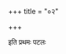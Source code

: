 +++
title = "०२"

+++


<div class="js_include " url="/vedAH_yajuH/taittirIyam/sUtram/ApastambaH/dharma-sUtram/vishvAsa-prastutiH/2/01/02/01_api_vA_lepAnpraxAlyAchamya.md"  newLevelForH1="3" includeTitle="true"  > </div>
<div class="js_include collapsed" url="/vedAH_yajuH/taittirIyam/sUtram/ApastambaH/dharma-sUtram/haradatta-TIkA/2/01/02/01_api_vA_lepAnpraxAlyAchamya.md"  newLevelForH1="4" title="हरदत्त-टीका"  > </div>
<div class="js_include collapsed" url="/vedAH_yajuH/taittirIyam/sUtram/ApastambaH/dharma-sUtram/buhler/2/01/02/01_api_vA_lepAnpraxAlyAchamya.md"  newLevelForH1="4" title="Bühler"  > </div>

  

<div class="js_include " url="/vedAH_yajuH/taittirIyam/sUtram/ApastambaH/dharma-sUtram/vishvAsa-prastutiH/2/01/02/02_sarvavarNAnAM_svadharmAnuShThAne_paramaparimitaM.md"  newLevelForH1="3" includeTitle="true"  > </div>
<div class="js_include collapsed" url="/vedAH_yajuH/taittirIyam/sUtram/ApastambaH/dharma-sUtram/haradatta-TIkA/2/01/02/02_sarvavarNAnAM_svadharmAnuShThAne_paramaparimitaM.md"  newLevelForH1="4" title="हरदत्त-टीका"  > </div>
<div class="js_include collapsed" url="/vedAH_yajuH/taittirIyam/sUtram/ApastambaH/dharma-sUtram/buhler/2/01/02/02_sarvavarNAnAM_svadharmAnuShThAne_paramaparimitaM.md"  newLevelForH1="4" title="Bühler"  > </div>

  

<div class="js_include " url="/vedAH_yajuH/taittirIyam/sUtram/ApastambaH/dharma-sUtram/vishvAsa-prastutiH/2/01/02/03_tataH_parivRttau_karmaphalasheSheNa.md"  newLevelForH1="3" includeTitle="true"  > </div>
<div class="js_include collapsed" url="/vedAH_yajuH/taittirIyam/sUtram/ApastambaH/dharma-sUtram/haradatta-TIkA/2/01/02/03_tataH_parivRttau_karmaphalasheSheNa.md"  newLevelForH1="4" title="हरदत्त-टीका"  > </div>
<div class="js_include collapsed" url="/vedAH_yajuH/taittirIyam/sUtram/ApastambaH/dharma-sUtram/buhler/2/01/02/03_tataH_parivRttau_karmaphalasheSheNa.md"  newLevelForH1="4" title="Bühler"  > </div>

   

<div class="js_include " url="/vedAH_yajuH/taittirIyam/sUtram/ApastambaH/dharma-sUtram/vishvAsa-prastutiH/2/01/02/04_yathauShadhivanaspatInAm_bIjasya_xetrakarmavisheShe.md"  newLevelForH1="3" includeTitle="true"  > </div>
<div class="js_include collapsed" url="/vedAH_yajuH/taittirIyam/sUtram/ApastambaH/dharma-sUtram/haradatta-TIkA/2/01/02/04_yathauShadhivanaspatInAm_bIjasya_xetrakarmavisheShe.md"  newLevelForH1="4" title="हरदत्त-टीका"  > </div>
<div class="js_include collapsed" url="/vedAH_yajuH/taittirIyam/sUtram/ApastambaH/dharma-sUtram/buhler/2/01/02/04_yathauShadhivanaspatInAm_bIjasya_xetrakarmavisheShe.md"  newLevelForH1="4" title="Bühler"  > </div>

   

<div class="js_include " url="/vedAH_yajuH/taittirIyam/sUtram/ApastambaH/dharma-sUtram/vishvAsa-prastutiH/2/01/02/05_etena_doShaphalaparivRddhiruktA.md"  newLevelForH1="3" includeTitle="true"  > </div>
<div class="js_include collapsed" url="/vedAH_yajuH/taittirIyam/sUtram/ApastambaH/dharma-sUtram/haradatta-TIkA/2/01/02/05_etena_doShaphalaparivRddhiruktA.md"  newLevelForH1="4" title="हरदत्त-टीका"  > </div>
<div class="js_include collapsed" url="/vedAH_yajuH/taittirIyam/sUtram/ApastambaH/dharma-sUtram/buhler/2/01/02/05_etena_doShaphalaparivRddhiruktA.md"  newLevelForH1="4" title="Bühler"  > </div>

   

<div class="js_include " url="/vedAH_yajuH/taittirIyam/sUtram/ApastambaH/dharma-sUtram/vishvAsa-prastutiH/2/01/02/06_steno-bhishasto_brAhmaNo_rAjanyo.md"  newLevelForH1="3" includeTitle="true"  > </div>
<div class="js_include collapsed" url="/vedAH_yajuH/taittirIyam/sUtram/ApastambaH/dharma-sUtram/haradatta-TIkA/2/01/02/06_steno-bhishasto_brAhmaNo_rAjanyo.md"  newLevelForH1="4" title="हरदत्त-टीका"  > </div>
<div class="js_include collapsed" url="/vedAH_yajuH/taittirIyam/sUtram/ApastambaH/dharma-sUtram/buhler/2/01/02/06_steno-bhishasto_brAhmaNo_rAjanyo.md"  newLevelForH1="4" title="Bühler"  > </div>

  

<div class="js_include " url="/vedAH_yajuH/taittirIyam/sUtram/ApastambaH/dharma-sUtram/vishvAsa-prastutiH/2/01/02/07_etenAnye_doShaphalaiH_karmabhiH.md"  newLevelForH1="3" includeTitle="true"  > </div>
<div class="js_include collapsed" url="/vedAH_yajuH/taittirIyam/sUtram/ApastambaH/dharma-sUtram/haradatta-TIkA/2/01/02/07_etenAnye_doShaphalaiH_karmabhiH.md"  newLevelForH1="4" title="हरदत्त-टीका"  > </div>
<div class="js_include collapsed" url="/vedAH_yajuH/taittirIyam/sUtram/ApastambaH/dharma-sUtram/buhler/2/01/02/07_etenAnye_doShaphalaiH_karmabhiH.md"  newLevelForH1="4" title="Bühler"  > </div>

  

<div class="js_include " url="/vedAH_yajuH/taittirIyam/sUtram/ApastambaH/dharma-sUtram/vishvAsa-prastutiH/2/01/02/08_yathA_chANDAlopasparshane_sambhAShAyAn.md"  newLevelForH1="3" includeTitle="true"  > </div>
<div class="js_include collapsed" url="/vedAH_yajuH/taittirIyam/sUtram/ApastambaH/dharma-sUtram/haradatta-TIkA/2/01/02/08_yathA_chANDAlopasparshane_sambhAShAyAn.md"  newLevelForH1="4" title="हरदत्त-टीका"  > </div>
<div class="js_include collapsed" url="/vedAH_yajuH/taittirIyam/sUtram/ApastambaH/dharma-sUtram/buhler/2/01/02/08_yathA_chANDAlopasparshane_sambhAShAyAn.md"  newLevelForH1="4" title="Bühler"  > </div>

  

<div class="js_include " url="/vedAH_yajuH/taittirIyam/sUtram/ApastambaH/dharma-sUtram/vishvAsa-prastutiH/2/01/02/09_avagAhanamapAmupasparshane_sambhAShAyAm_brAhmaNasambhAShA.md"  newLevelForH1="3" includeTitle="true"  > </div>
<div class="js_include collapsed" url="/vedAH_yajuH/taittirIyam/sUtram/ApastambaH/dharma-sUtram/haradatta-TIkA/2/01/02/09_avagAhanamapAmupasparshane_sambhAShAyAm_brAhmaNasambhAShA.md"  newLevelForH1="4" title="हरदत्त-टीका"  > </div>
<div class="js_include collapsed" url="/vedAH_yajuH/taittirIyam/sUtram/ApastambaH/dharma-sUtram/buhler/2/01/02/09_avagAhanamapAmupasparshane_sambhAShAyAm_brAhmaNasambhAShA.md"  newLevelForH1="4" title="Bühler"  > </div>

   

इति प्रथमः पटलः